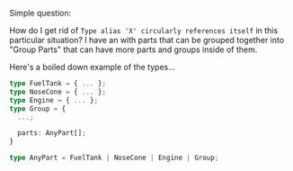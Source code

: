 Simple question:

How do I get rid of `Type alias 'X' circularly references itself` in this particular situation? I have an with parts that can be grouped together into "Group Parts" that can have more parts and groups inside of them.

Here's a boiled down example of the types...

```ts
type FuelTank = { ... };
type NoseCone = { ... };
type Engine = { ... };
type Group = {
  ...;

  parts: AnyPart[];
}

type AnyPart = FuelTank | NoseCone | Engine | Group;
```